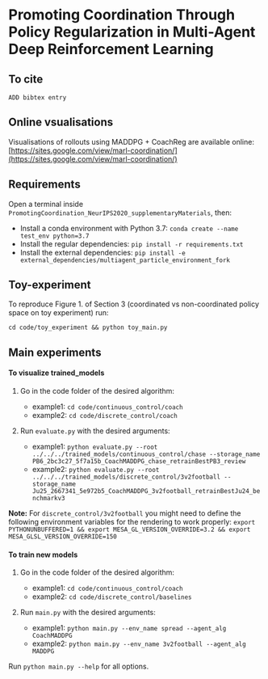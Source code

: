# Promoting Coordination Through Policy Regularization in Multi-Agent Deep Reinforcement Learning

## To cite
```
ADD bibtex entry
```

## Online vsualisations

Visualisations of rollouts using MADDPG + CoachReg are available online:
[https://sites.google.com/view/marl-coordination/](https://sites.google.com/view/marl-coordination/)
 
## Requirements

Open a terminal inside `PromotingCoordination_NeurIPS2020_supplementaryMaterials`, then:
* Install a conda environment with Python 3.7: `conda create --name test_env python=3.7`
* Install the regular dependencies: `pip install -r requirements.txt`
* Install the external dependencies: `pip install -e external_dependencies/multiagent_particle_environment_fork`

## Toy-experiment

To reproduce Figure 1. of Section 3 (coordinated vs non-coordinated policy space on toy experiment) run:
```
cd code/toy_experiment && python toy_main.py
```

## Main experiments

#### To visualize trained_models

1. Go in the code folder of the desired algorithm:
    * example1: `cd code/continuous_control/coach`
    * example2: `cd code/discrete_control/coach`

2. Run `evaluate.py` with the desired arguments:
    * example1: `python evaluate.py --root ../../../trained_models/continuous_control/chase --storage_name PB6_2bc3c27_5f7a15b_CoachMADDPG_chase_retrainBestPB3_review`
    * example2: `python evaluate.py --root ../../../trained_models/discrete_control/3v2football --storage_name Ju25_2667341_5e972b5_CoachMADDPG_3v2football_retrainBestJu24_benchmarkv3`

**Note:** For `discrete_control/3v2football` you might need to define the following environment variables for the rendering to work properly: `export PYTHONUNBUFFERED=1 && export MESA_GL_VERSION_OVERRIDE=3.2 && export MESA_GLSL_VERSION_OVERRIDE=150`

#### To train new models

1. Go in the code folder of the desired algorithm:
    * example1: `cd code/continuous_control/coach`
    * example2: `cd code/discrete_control/baselines`

2. Run `main.py` with the desired arguments:
    * example1: `python main.py --env_name spread --agent_alg CoachMADDPG`
    * example2: `python main.py --env_name 3v2football --agent_alg MADDPG`

Run `python main.py --help` for all options.
